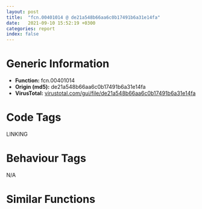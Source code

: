 ```yaml
---
layout: post
title:  "fcn.00401014 @ de21a548b66aa6c0b17491b6a31e14fa"
date:   2021-09-10 15:52:19 +0300
categories: report
index: false
---
```


# Generic Information
- **Function:** fcn.00401014
- **Origin (md5):** de21a548b66aa6c0b17491b6a31e14fa
- **VirusTotal:** [virustotal.com/gui/file/de21a548b66aa6c0b17491b6a31e14fa][virustotal_ref]

# Code Tags
<span class="tag" id="LINKING">LINKING</span>


# Behaviour Tags
<span class="bhv-tag" id="na">N/A</span>

# Similar Functions
<script type="text/javascript" src="https://www.gstatic.com/charts/loader.js"></script>
<script type="text/javascript">

    google.charts.load('current', {'packages':['corechart']});
    google.charts.setOnLoadCallback(drawChart);

    function drawChart() {
    var data = new google.visualization.DataTable();
        data.addColumn('number', 'X');
        data.addColumn('number', 'Y');
        data.addColumn({type: 'string', role: 'tooltip', 'p': {'html': true}});
        data.addColumn({'type': 'string', 'role': 'style'});
        
        data.addRows([
    [0, 0, '<b><a href="/report/fcn.00401014@de21a548b66aa6c0b17491b6a31e14fa">fcn.00401014</a><br>@de21a548b66aa6c0b17491b6a31e14fa</b><br>', 'point { fill-color: #e0440e; }'],

        ]);

    var options = {
        title: 'Similarity Plot',
        legend: 'none',
        colors: ['#dedbd9', '#e6693e', '#ec8f6e', '#f3b49f', '#f6c7b6'],
        tooltip: {isHtml: true, trigger: 'both'},
        explorer: {
        actions: ["dragToZoom", "rightClickToReset"],
        },
        chartArea: {
        width: '80%',
        height: '80%'
        },
        width: '100%',
        height: '100%'
    };

    var chart = new google.visualization.ScatterChart(document.getElementById('chart_div'));

    chart.draw(data, options);
    }
    
</script>


<div id="chart_div" style="width: 100%px; height: 100%;"></div>

# Disassembled Code
{% highlight nasm %}

jmp 0x4054fb
push ebp
sub esp, 0x48
push 0x108
mov eax, 0x43a5eb
call fcn.0040ca08
mov dword[ebp+0x40], ecx
lea eax, [ebp+0x48]
push eax
push dword[ebp+0x54]
xor edi, edi
mov dword[ebp+0x48], edi
call dword[sym.imp.SHELL32.dll_CommandLineToArgvW]
mov esi, eax
cmp esi, edi
je 0x405bb7
cmp dword[ebp+0x48], edi
je 0x405bb7
xor ebx, ebx
inc ebx
cmp dword[ebp+0x48], ebx
jne 0x4055ff
push dword[esi]
lea ecx, [ebp+0x54]
call fcn.004013e8
push edi
push str.QXMatrix.dll
lea ecx, [ebp+0x54]
mov dword[ebp-4], edi
call fcn.0040114a
cmp eax, 0xffffffff
je 0x405597
push dword[ebp+0x54]
call fcn.0040110e
test eax, eax
pop ecx
je 0x405597
push dword[ebp+0x54]
call dword[sym.imp.KERNEL32.dll_LoadLibraryW]
mov edi, eax
test edi, edi
je 0x405597
push str.UnloadMatrixDriver
push edi
call dword[sym.imp.KERNEL32.dll_GetProcAddress]
test eax, eax
je 0x405590
call eax
push edi
call dword[sym.imp.KERNEL32.dll_FreeLibrary]
mov ecx, dword[ebp+0x54]
or dword[ebp-4], 0xffffffff
add ecx, 0xfffffff0
call fcn.00401050
cmp dword[ebp+0x48], ebx
jne 0x4055ff
push str._sendfailreport
push dword[esi]
call fcn.0040b4e0
test eax, eax
pop ecx
pop ecx
jne 0x4055cc
mov ecx, dword[ebp+0x40]
call fcn.004015eb
mov eax, ebx
jmp 0x405bb9
cmp dword[ebp+0x48], ebx
jne 0x4055ff
push dword[esi]
lea ecx, [ebp+0x54]
call fcn.004013e8
mov ecx, dword[ebp+0x40]
push ebx
push dword[ebp+0x54]
mov dword[ebp-4], ebx
call fcn.0040101e
mov ecx, dword[ebp+0x54]
add ecx, 0xfffffff0
test eax, eax
je 0x405bb2
call fcn.00401050
jmp 0x4055c5
push 3
pop edi
cmp dword[ebp+0x48], edi
jl 0x405bb7
push 0x440004
push dword[esi]
call fcn.0040b4e0
test eax, eax
pop ecx
pop ecx
jne 0x405717
call fcn.0040121c
test eax, eax
je 0x405bb7
push dword[esi+4]
lea ecx, [ebp+0x38]
call fcn.004013e8
push dword[esi+8]
lea ecx, [ebp+0x3c]
mov dword[ebp-4], 2
call fcn.004013e8
push 0x43ff38
lea ecx, [ebp+0x54]
mov byte[ebp-4], 3
call fcn.004013e8
cmp dword[ebp+0x48], edi
mov byte[ebp-4], 4
jbe 0x405683
push dword[esi+edi*4]
lea ecx, [ebp+0x54]
call fcn.004013ed
push 0x440000
lea ecx, [ebp+0x54]
call fcn.00401717
inc edi
cmp edi, dword[ebp+0x48]
jb 0x405665
push ecx
lea eax, [ebp+0x54]
mov dword[ebp+0x34], esp
mov ecx, esp
push eax
call fcn.004010be
push ecx
lea eax, [ebp+0x38]
mov dword[ebp+0x30], esp
mov ecx, esp
push eax
mov byte[ebp-4], 5
call fcn.004010be
mov ecx, dword[ebp+0x40]
mov byte[ebp-4], 4
call fcn.00401569
push 0x4498ac
lea ecx, [ebp+0x44]
mov esi, eax
call fcn.004014a1
xor eax, eax
test esi, esi
setne al
mov byte[ebp-4], 6
lea eax, [eax+eax-1]
push eax
push dword[ebp+0x3c]
lea eax, [ebp+0x44]
push str._sint2_d
push eax
call fcn.00401262
mov esi, dword[ebp+0x44]
mov ecx, dword[ebp+0x40]
add esp, 0x10
push ebx
push esi
call fcn.0040101e
lea ecx, [esi-0x10]
call fcn.00401050
mov ecx, dword[ebp+0x54]
add ecx, 0xfffffff0
call fcn.00401050
mov ecx, dword[ebp+0x3c]
add ecx, 0xfffffff0
call fcn.00401050
mov ecx, dword[ebp+0x38]
jmp 0x405baf
push str._bindicon
push dword[esi]
call fcn.0040b4e0
test eax, eax
pop ecx
pop ecx
jne 0x40598b
cmp dword[ebp+0x48], 6
jne 0x40598b
call dword[0x448134]
push dword[esi+4]
lea ecx, [ebp-0x90]
call fcn.004013b6
push dword[eax]
lea ecx, [ebp+0x28]
mov dword[ebp-4], 7
call fcn.00401280
lea eax, [ebp-0x8c]
cmp dword[ebp-0x90], eax
mov byte[ebp-4], 9
je 0x40577a
push dword[ebp-0x90]
call fcn.0040c0ab
pop ecx
push dword[esi+8]
lea ecx, [ebp-0x114]
call fcn.004013b6
push dword[eax]
lea ecx, [ebp+0x20]
mov byte[ebp-4], 0xa
call fcn.00401280
lea eax, [ebp-0x110]
cmp dword[ebp-0x114], eax
mov byte[ebp-4], 0xc
je 0x4057b4
push dword[ebp-0x114]
call fcn.0040c0ab
pop ecx
push dword[esi+0xc]
lea ecx, [ebp-0x90]
call fcn.004013b6
push dword[eax]
lea ecx, [ebp+4]
mov byte[ebp-4], 0xd
call fcn.00401280
lea eax, [ebp-0x8c]
cmp dword[ebp-0x90], eax
mov byte[ebp-4], 0xf
je 0x4057ee
push dword[ebp-0x90]
call fcn.0040c0ab
pop ecx
push dword[esi+0x10]
lea ecx, [ebp-0x114]
call fcn.004013b6
push dword[eax]
lea ecx, [ebp]
mov byte[ebp-4], 0x10
call fcn.00401280
lea eax, [ebp-0x110]
cmp dword[ebp-0x114], eax
mov byte[ebp-4], 0x12
je 0x405828
push dword[ebp-0x114]
call fcn.0040c0ab
pop ecx
push dword[esi+0x14]
lea ecx, [ebp-0x90]
call fcn.004013b6
push dword[eax]
lea ecx, [ebp+0x10]
mov byte[ebp-4], 0x13
call fcn.00401280
lea eax, [ebp-0x8c]
cmp dword[ebp-0x90], eax
mov byte[ebp-4], 0x15
je 0x405862
push dword[ebp-0x90]
call fcn.0040c0ab
pop ecx
lea eax, [ebp+0x28]
push eax
lea eax, [ebp+0xc]
push eax
call fcn.004012d5
lea eax, [ebp+0x20]
push eax
lea eax, [ebp+8]
push eax
mov byte[ebp-4], 0x16
call fcn.004012d5
lea eax, [ebp+4]
push eax
lea eax, [ebp+0x3c]
push eax
mov byte[ebp-4], 0x17
call fcn.004012d5
lea eax, [ebp]
push eax
lea eax, [ebp+0x38]
push eax
mov byte[ebp-4], 0x18
call fcn.004012d5
lea eax, [ebp+0x10]
push eax
lea eax, [ebp+0x54]
push eax
mov byte[ebp-4], 0x19
call fcn.004012d5
add esp, 0x24
lea eax, [ebp+0x54]
mov dword[ebp+0x34], esp
mov ecx, esp
push eax
mov byte[ebp-4], 0x1a
call fcn.004010be
push ecx
lea eax, [ebp+8]
mov dword[ebp+0x30], esp
mov ecx, esp
push eax
mov byte[ebp-4], 0x1b
call fcn.004010be
push ecx
lea eax, [ebp+0xc]
mov dword[ebp+0x1c], esp
mov ecx, esp
push eax
mov byte[ebp-4], 0x1c
call fcn.004010be
push ecx
lea eax, [ebp+0x38]
mov dword[ebp+0x24], esp
mov ecx, esp
push eax
mov byte[ebp-4], 0x1d
call fcn.004010be
push ecx
lea eax, [ebp+0x3c]
mov dword[ebp+0x44], esp
mov ecx, esp
push eax
mov byte[ebp-4], 0x1e
call fcn.004010be
mov ecx, dword[ebp+0x40]
mov byte[ebp-4], 0x1a
call fcn.0040128f
mov ecx, dword[ebp+0x54]
add ecx, 0xfffffff0
call fcn.00401050
mov ecx, dword[ebp+0x38]
add ecx, 0xfffffff0
call fcn.00401050
mov ecx, dword[ebp+0x3c]
add ecx, 0xfffffff0
call fcn.00401050
mov ecx, dword[ebp+8]
add ecx, 0xfffffff0
call fcn.00401050
mov ecx, dword[ebp+0xc]
add ecx, 0xfffffff0
call fcn.00401050
mov ecx, dword[ebp+0x10]
add ecx, 0xfffffff0
call fcn.00401050
mov ecx, dword[ebp]
add ecx, 0xfffffff0
call fcn.00401050
mov ecx, dword[ebp+4]
add ecx, 0xfffffff0
call fcn.00401050
mov ecx, dword[ebp+0x20]
add ecx, 0xfffffff0
call fcn.00401050
mov ecx, dword[ebp+0x28]
jmp 0x405baf
push str._IECookie
push dword[esi]
call fcn.0040b4e0
test eax, eax
pop ecx
pop ecx
jne 0x405bb7
cmp dword[ebp+0x48], 5
jne 0x405bb7
call dword[0x448134]
push dword[esi+4]
lea ecx, [ebp-0x114]
call fcn.004013b6
push dword[eax]
lea ecx, [ebp+0x44]
mov dword[ebp-4], 0x1f
call fcn.00401280
lea eax, [ebp-0x110]
cmp dword[ebp-0x114], eax
mov byte[ebp-4], 0x21
je 0x4059ee
push dword[ebp-0x114]
call fcn.0040c0ab
pop ecx
push dword[esi+8]
lea ecx, [ebp-0x90]
call fcn.004013b6
push dword[eax]
lea ecx, [ebp+0x18]
mov byte[ebp-4], 0x22
call fcn.00401280
lea eax, [ebp-0x8c]
cmp dword[ebp-0x90], eax
mov byte[ebp-4], 0x24
je 0x405a28
push dword[ebp-0x90]
call fcn.0040c0ab
pop ecx
push dword[esi+0xc]
lea ecx, [ebp-0x114]
call fcn.004013b6
push dword[eax]
lea ecx, [ebp+0x2c]
mov byte[ebp-4], 0x25
call fcn.00401280
lea eax, [ebp-0x110]
cmp dword[ebp-0x114], eax
mov byte[ebp-4], 0x27
je 0x405a62
push dword[ebp-0x114]
call fcn.0040c0ab
pop ecx
push dword[esi+0x10]
lea ecx, [ebp-0x90]
call fcn.004013b6
push dword[eax]
lea ecx, [ebp+0x14]
mov byte[ebp-4], 0x28
call fcn.00401280
lea eax, [ebp-0x8c]
cmp dword[ebp-0x90], eax
mov byte[ebp-4], 0x2a
je 0x405a9c
push dword[ebp-0x90]
call fcn.0040c0ab
pop ecx
mov ecx, dword[ebp+0x44]
xor eax, eax
cmp dword[ecx-0xc], eax
je 0x405b8b
mov ecx, dword[ebp+0x18]
cmp dword[ecx-0xc], eax
je 0x405b8b
mov ecx, dword[ebp+0x2c]
cmp dword[ecx-0xc], eax
je 0x405b8b
mov ecx, dword[ebp+0x14]
cmp dword[ecx-0xc], eax
je 0x405b8b
lea eax, [ebp+0x44]
push eax
lea eax, [ebp+0x34]
push eax
call fcn.004012d5
lea eax, [ebp+0x18]
push eax
lea eax, [ebp+0x30]
push eax
mov byte[ebp-4], 0x2b
call fcn.004012d5
lea eax, [ebp+0x2c]
push eax
lea eax, [ebp+0x1c]
push eax
mov byte[ebp-4], 0x2c
call fcn.004012d5
lea eax, [ebp+0x14]
push eax
lea eax, [ebp+0x24]
push eax
mov byte[ebp-4], 0x2d
call fcn.004012d5
push dword[ebp+0x24]
mov byte[ebp-4], 0x2e
call fcn.0040e6f1
add esp, 0x24
push eax
push ecx
lea eax, [ebp+0x1c]
mov dword[ebp+0x54], esp
mov ecx, esp
push eax
call fcn.004010be
push ecx
lea eax, [ebp+0x30]
mov dword[ebp+0x28], esp
mov ecx, esp
push eax
mov byte[ebp-4], 0x2f
call fcn.004010be
push ecx
lea eax, [ebp+0x34]
mov dword[ebp+0x20], esp
mov ecx, esp
push eax
mov byte[ebp-4], 0x30
call fcn.004010be
mov ecx, dword[ebp+0x40]
mov byte[ebp-4], 0x2e
call fcn.00401334
mov ecx, dword[ebp+0x24]
add ecx, 0xfffffff0
call fcn.00401050
mov ecx, dword[ebp+0x1c]
add ecx, 0xfffffff0
call fcn.00401050
mov ecx, dword[ebp+0x30]
add ecx, 0xfffffff0
call fcn.00401050
mov ecx, dword[ebp+0x34]
add ecx, 0xfffffff0
call fcn.00401050
mov ecx, dword[ebp+0x14]
add ecx, 0xfffffff0
call fcn.00401050
mov ecx, dword[ebp+0x2c]
add ecx, 0xfffffff0
call fcn.00401050
mov ecx, dword[ebp+0x18]
add ecx, 0xfffffff0
call fcn.00401050
mov ecx, dword[ebp+0x44]
add ecx, 0xfffffff0
call fcn.00401050
xor eax, eax
mov ecx, dword[ebp-0xc]
mov dword
pop ecx
pop edi
pop esi
pop ebx
add ebp, 0x4c
leave
ret 4

{% endhighlight %}

[virustotal_ref]: https://www.virustotal.com/gui/file/de21a548b66aa6c0b17491b6a31e14fa